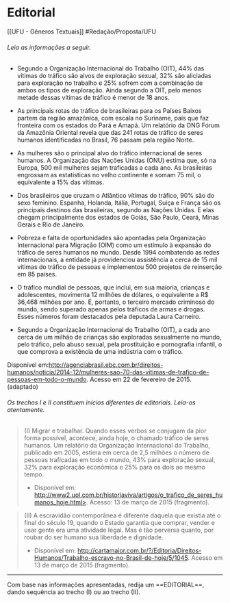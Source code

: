 # Editorial
[[UFU - Gêneros Textuais]]
#Redação/Proposta/UFU

###### Leia as informações a seguir.

- Segundo a Organização Internacional do Trabalho (OIT), 44% das vítimas do tráfico são alvos de exploração sexual, 32% são aliciadas para exploração no trabalho e 25% sofrem com a combinação de ambos os tipos de exploração. Ainda segundo a OIT, pelo menos metade dessas vítimas de tráfico é menor de 18 anos.

- As principais rotas do tráfico de brasileiras para os Países Baixos partem da região amazônica, com escala no Suriname, país que faz fronteira com os estados do Pará e Amapá. Um relatório da ONG Fórum da Amazônia Oriental revela que das 241 rotas de tráfico de seres humanos identificadas no Brasil, 76 passam pela região Norte.

- As mulheres são o principal alvo do tráfico internacional de seres humanos. A Organização das Nações Unidas (ONU) estima que, só na Europa, 500 mil mulheres sejam traficadas a cada ano. As brasileiras engrossam as estatísticas no velho continente e somam 75 mil, o equivalente a 15% das vítimas.

- Dos brasileiros que cruzam o Atlântico vítimas do tráfico, 90% são do sexo feminino. Espanha, Holanda, Itália, Portugal, Suíça e França são os principais destinos das brasileiras, segundo as Nações Unidas. E elas chegam principalmente dos estados de Goiás, São Paulo, Ceará, Minas Gerais e Rio de Janeiro.

- Pobreza e falta de oportunidades são apontadas pela Organização Internacional para Migração (OIM) como um estímulo à expansão do tráfico de seres humanos no mundo. Desde 1994 combatendo as redes internacionais, a entidade já providenciou assistência a cerca de 15 mil vítimas do tráfico de pessoas e implementou 500 projetos de reinserção em 85 países.

- O tráfico mundial de pessoas, que inclui, em sua maioria, crianças e adolescentes, movimenta 12 milhões de dólares, o equivalente a R$ 36,468 milhões por ano. É, portanto, o terceiro mercado criminoso do mundo, sendo superado apenas pelos tráficos de armas e drogas. Esses números foram destacados pela deputada Laura Carneiro.

- Segundo a Organização Internacional do Trabalho (OIT), a cada ano cerca de um milhão de crianças são exploradas sexualmente no mundo, pelo tráfico, pelo abuso sexual, pela prostituição e pornografia infantil, o que comprova a existência de uma indústria com o tráfico.

Disponível em:<http://agenciabrasil.ebc.com.br/direitos-humanos/noticia/2014-12/mulheres-sao-70-das-vitimas-de-trafico-de-pessoas-em-todo-o-mundo>. Acesso em 22 de fevereiro de 2015. (adaptado)



###### Os trechos I e II constituem inícios diferentes de editoriais. Leia-os atentamente.

> (I)
Migrar e trabalhar. Quando esses verbos se conjugam da pior forma possível, acontece, ainda hoje, o chamado tráfico de seres humanos. Um relatório da Organização Internacional do Trabalho, publicado em 2005, estima em cerca de 2,5 milhões o número de pessoas traficadas em todo o mundo, 43% para exploração sexual, 32% para exploração econômica e 25% para os dois ao mesmo tempo.
> - Disponível em: http://www2.uol.com.br/historiaviva/artigos/o_trafico_de_seres_humanos_hoje.html>. Acesso: 13 de março de 2015 (fragmento).

> (II)
A escravidão contemporânea é diferente daquela que existia até o final do século 19, quando o Estado garantia que comprar, vender e usar gente era uma atividade legal. Mas é tão perversa quanto, por roubar do ser humano sua liberdade e dignidade.
> - Disponível em: <http://cartamaior.com.br/?/Editoria/Direitos-Humanos/Trabalho-escravo-no-Brasil-de-hoje/5/1045>. Acesso em 13 de março de 2015 (fragmento).

---

Com base nas informações apresentadas, redija um ==EDITORIAL==, dando sequência ao trecho (I) ou ao trecho (II).
